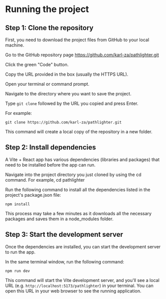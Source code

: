 # Running the project

## Step 1: Clone the repository

First, you need to download the project files from GitHub to your local machine.

Go to the GitHub repository page https://github.com/karl-za/pathlighter.git

Click the green "Code" button.

Copy the URL provided in the box (usually the HTTPS URL).

Open your terminal or command prompt.

Navigate to the directory where you want to save the project.

Type `git clone` followed by the URL you copied and press Enter.

For example:

```git clone https://github.com/karl-za/pathlighter.git```

This command will create a local copy of the repository in a new folder.

## Step 2: Install dependencies

A Vite + React app has various dependencies (libraries and packages) that need to be installed before the app can run.

Navigate into the project directory you just cloned by using the cd command. For example, cd pathlighter

Run the following command to install all the dependencies listed in the project's package.json file:

```npm install```

This process may take a few minutes as it downloads all the necessary packages and saves them in a node_modules folder.

## Step 3: Start the development server

Once the dependencies are installed, you can start the development server to run the app.

In the same terminal window, run the following command:

```npm run dev```

This command will start the Vite development server, and you'll see a local URL (e.g. `http://localhost:5173/pathlighter`) in your terminal. You can open this URL in your web browser to see the running application.

